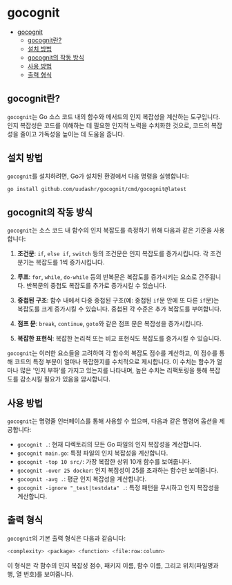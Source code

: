 # gocognit

- [gocognit](#gocognit)
    - [gocognit란?](#gocognit란)
    - [설치 방법](#설치-방법)
    - [gocognit의 작동 방식](#gocognit의-작동-방식)
    - [사용 방법](#사용-방법)
    - [출력 형식](#출력-형식)

## gocognit란?

`gocognit`는 Go 소스 코드 내의 함수와 메서드의 인지 복잡성을 계산하는 도구입니다.
인지 복잡성은 코드를 이해하는 데 필요한 인지적 노력을 수치화한 것으로, 코드의 복잡성을 줄이고 가독성을 높이는 데 도움을 줍니다.

## 설치 방법

`gocognit`를 설치하려면, Go가 설치된 환경에서 다음 명령을 실행합니다:

```bash
go install github.com/uudashr/gocognit/cmd/gocognit@latest
```

## gocognit의 작동 방식

`gocognit`는 소스 코드 내 함수의 인지 복잡도를 측정하기 위해 다음과 같은 기준을 사용합니다:

1. **조건문**: `if`, `else if`, `switch` 등의 조건문은 인지 복잡도를 증가시킵니다. 각 조건 분기는 복잡도를 1씩 증가시킵니다.

2. **루프**: `for`, `while`, `do-while` 등의 반복문은 복잡도를 증가시키는 요소로 간주됩니다. 반복문의 중첩도 복잡도를 추가로 증가시킬 수 있습니다.

3. **중첩된 구조**: 함수 내에서 다중 중첩된 구조(예: 중첩된 `if`문 안에 또 다른 `if`문)는 복잡도를 크게 증가시킬 수 있습니다. 중첩된 각 수준은 추가 복잡도를 부여합니다.

4. **점프 문**: `break`, `continue`, `goto`와 같은 점프 문은 복잡성을 증가시킵니다.

5. **복잡한 표현식**: 복잡한 논리적 또는 비교 표현식도 복잡도를 증가시킬 수 있습니다.

`gocognit`는 이러한 요소들을 고려하여 각 함수의 복잡도 점수를 계산하고, 이 점수를 통해 코드의 특정 부분이 얼마나 복잡한지를 수치적으로 제시합니다. 이 수치는 함수가 얼마나 많은 '인지 부하'를 가지고 있는지를 나타내며, 높은 수치는 리팩토링을 통해 복잡도를 감소시킬 필요가 있음을 암시합니다.

## 사용 방법

`gocognit`는 명령줄 인터페이스를 통해 사용할 수 있으며, 다음과 같은 명령어 옵션을 제공합니다:

- `gocognit .`: 현재 디렉토리의 모든 Go 파일의 인지 복잡성을 계산합니다.
- `gocognit main.go`: 특정 파일의 인지 복잡성을 계산합니다.
- `gocognit -top 10 src/`: 가장 복잡한 상위 10개 함수를 보여줍니다.
- `gocognit -over 25 docker`: 인지 복잡성이 25를 초과하는 함수만 보여줍니다.
- `gocognit -avg .`: 평균 인지 복잡성을 계산합니다.
- `gocognit -ignore "_test|testdata" .`: 특정 패턴을 무시하고 인지 복잡성을 계산합니다.

## 출력 형식

`gocognit`의 기본 출력 형식은 다음과 같습니다:

```bash
<complexity> <package> <function> <file:row:column>
```

이 형식은 각 함수의 인지 복잡성 점수, 패키지 이름, 함수 이름, 그리고 위치(파일명과 행, 열 번호)를 보여줍니다.
